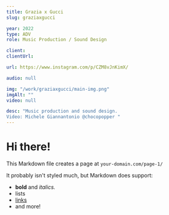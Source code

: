 ```yaml
---
title: Grazia x Gucci
slug: graziaxgucci

year: 2022
type: ADV
role: Music Production / Sound Design

client:
clientUrl:

url: https://www.instagram.com/p/CZM8vJnKimX/

audio: null

img: "/work/graziaxgucci/main-img.png"
imgAlt: ""
video: null

desc: "Music production and sound design.
Video: Michele Giannantonio @chocopopper "
---
```


# Hi there!

This Markdown file creates a page at `your-domain.com/page-1/`

It probably isn't styled much, but Markdown does support:

- **bold** and _italics._
- lists
- [links](https://astro.build)
- and more!
